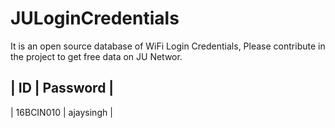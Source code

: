# JULoginCredentials
It is an open source database of WiFi Login Credentials, Please contribute in the project to get free data on JU Networ.

| ID  | Password  |
-------------------
| 16BCIN010 | ajaysingh |

